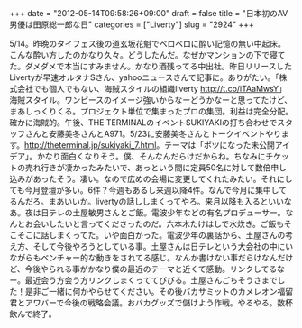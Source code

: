 +++
date = "2012-05-14T09:58:26+09:00"
draft = false
title = "日本初のAV男優は田原総一郎な日"
categories = ["Liverty"]
slug = "2924"
+++

5/14。昨晩のタイフェス後の道玄坂花魁でベロベロに酔い記憶の無い中起床。こんな酔い方したのかなり久々。どうしたんだ。なぜかマンションの下で寝てた。ダメダメで本当にすみません。かなり酒残ってる中出社。昨日リリースしたLivertyが早速オルタナSさん、yahooニュースさんで記事に。ありがたい。「株式会社でも個人でもない、海賊スタイルの組織liverty <a href="http://t.co/iTAaMwsY">http://t.co/iTAaMwsY</a>」海賊スタイル。ワンピースのイメージ強いからなーどうかなーと思ってたけど、まあしっくりくる。プロジェクト単位で集まったプロの集団。利益は完全分配。確かに海賊的。午後、THE TERMINALのイベントSUKIYAKIの打ち合わせでスタッフさんと安藤美冬さんとA971。5/23に安藤美冬さんとトークイベントやります。<a href="http://theterminal.jp/sukiyaki_7.html">http://theterminal.jp/sukiyaki_7.html</a>。テーマは「ボツになった未公開アイデア」。かなり面白くなりそう。僕、そんなんだらけだからね。ちなみにチケットの売れ行きが凄かったみたいで、あっという間に定員50名に対して数倍申し込みがあったそう。凄い。なので広めの会場に変更してくれたみたい。それにしても今月登壇が多い。6件？今週もあるし来週以降4件。なんで今月に集中してるんだろ。まあいいか。livertyの話ししまくってやろ。来月以降も入るといいなあ。夜は日テレの土屋敏男さんとご飯。電波少年などの有名プロデューサー。なんとお会いしたいと言ってくださったのだ。六本木たけはしで水炊き。ご飯もそこそこに話しまくってた。いや面白かった。電波少年の裏話から、土屋さんの考え方、そして今後やろうとしている事。土屋さんは日テレという大会社の中にいながらもベンチャー的な動きをされてる感じ。なんか書けない事だらけなんだけど、今後やられる事がかなり僕の最近のテーマと近くて感動。リンクしてるなー。最近会う方会う方リンクしまくっててびびる。土屋さんごちそうさまでした！是非ご一緒に何かやらせてください。その後バカサミットのカメレオン福留君とアワバーで今後の戦略会議。おバカグッズで儲けよう作戦。やるやる。数杯飲んで終了。
